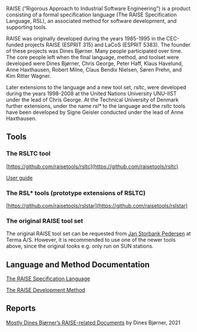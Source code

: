 RAISE (“Rigorous Approach to Industrial Software Engineering”) is a product consisting of a formal specification language (The RAISE Specification Language, RSL), an associated method for software development, and supporting tools.

RAISE was originally developed during the years 1985-1995 in the CEC-funded projects RAISE (ESPRIT 315) and LaCoS (ESPRIT 5383). The founder of these projects was Dines Bjørner. 
Many people participated over time. The core people left when the final language, method, and toolset were developed were Dines Bjørner, Chris George, Peter Haff, Klaus Havelund, Anne Haxthausen, Robert Milne, Claus Bendix Nielsen, Søren Prehn, and Kim Ritter Wagner.

Later extensions to the language and a new tool set, _rsltc_, were developed during the years 1998-2008 at the United Nations University UNU-IIST under the lead of Chris George. At the Technical University of Denmark further extensions, under the name _rsl*_ to the language and the _rsltc_ tools have been developed by Signe Geisler
conducted under the lead of Anne Haxthausen. 

## Tools

### The RSLTC tool

[https://github.com/raisetools/rsltc](https://github.com/raisetools/rsltc)

[User guide](https://github.com/raisetools/rsltc/blob/master/user_guide/ug.pdf)

### The RSL* tools (prototype extensions of RSLTC)

[https://github.com/raisetools/rslstar](https://github.com/raisetools/rslstar)

### The original RAISE tool set

The original RAISE tool set can be requested from [Jan Storbank Pedersen](mailto:jnp@terma.com) at Terma A/S. However, it is recommended to use one of the newer tools above, since the original tooks e.g. only run on SUN stations.

## Language and Method Documentation

[The RAISE Specification Language](material/documentation/raise-language.pdf)

[The RAISE Development Method](material/documentation/raise-method.pdf)

## Reports

[Mostly Dines Bjørner’s RAISE-related Documents](material/papers/bjorner-raise-web.pdf) by Dines Bjørner, 2021

